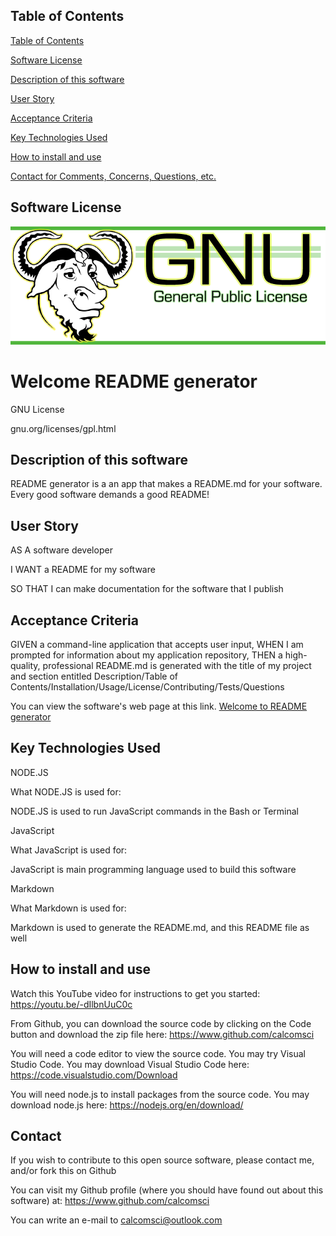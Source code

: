 ## Table of Contents

[Table of Contents](#table-of-contents)

[Software License](#software-license)

[Description of this software](#description-of-this-software)

[User Story](#user-story) 

[Acceptance Criteria](#acceptance-criteria)

[Key Technologies Used](#key-technologies-used)

[How to install and use](#how-to-install-and-use) 

[Contact for Comments, Concerns, Questions, etc.](#contact)

## Software License


![Welcome to the README Generator](/assets/images/3.png)



# Welcome README generator

GNU License

gnu.org/licenses/gpl.html

## Description of this software


README generator is a an app that makes a README.md for your software. Every good software demands a good README!

## User Story


AS A software developer

I WANT a README for my software

SO THAT I can make documentation for the software that I publish

## Acceptance Criteria


GIVEN a command-line application that accepts user input, WHEN I am prompted for information about my application repository, THEN a high-quality, professional README.md is generated with the title of my project and section entitled Description/Table of Contents/Installation/Usage/License/Contributing/Tests/Questions


You can view the software's web page at this link. [Welcome to README generator](https://calcomsci.github.io/README-generator/)

## Key Technologies Used

NODE.JS 

What NODE.JS  is used for:

NODE.JS is used to run JavaScript commands in the Bash or Terminal

JavaScript

What JavaScript is used for:

JavaScript is main programming language used to build this software

Markdown

What Markdown is used for:

Markdown is used to generate the README.md, and this README file as well

## How to install and use

Watch this YouTube video for instructions to get you started: https://youtu.be/-dIlbnUuC0c

From Github, you can download the source code by clicking on the Code button and download the zip file here: https://www.github.com/calcomsci

You will need a code editor to view the source code. You may try Visual Studio Code. You may download Visual Studio Code here: https://code.visualstudio.com/Download

You will need node.js to install packages from the source code. You may download node.js here: https://nodejs.org/en/download/

## Contact


If you wish to contribute to this open source software, please contact me, and/or fork this on Github

You can visit my Github profile (where you should have found out about this software) at: https://www.github.com/calcomsci

You can write an e-mail to calcomsci@outlook.com 
